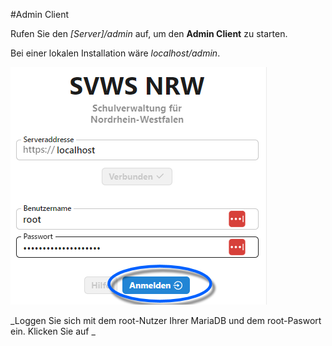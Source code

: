 #Admin Client

Rufen Sie den _[Server]/admin_ auf, um den **Admin Client** zu starten.

Bei einer lokalen Installation wäre _localhost/admin_.

![Login Screen des Admin clients: root und password werden benötigt.](./graphics/svwsclient_adminclient_login.png "Login Screen des Admin Clients.")

_Loggen Sie sich mit dem root-Nutzer Ihrer MariaDB und dem root-Paswort ein. Klicken Sie auf _




